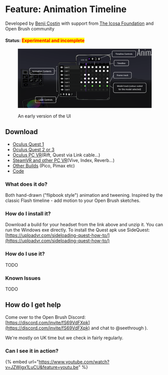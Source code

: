 # Feature: Animation Timeline

Developed by [Benji Costin](mailto:b3nsup@gmail.com) with support from [The Icosa Foundation](https://opencollective.com/icosa) and Open Brush community

#### Status: <mark style="color:red;">Experimental and incomplete</mark>

<figure><img src="../.gitbook/assets/image (46).png" alt=""><figcaption><p>An early version of the UI</p></figcaption></figure>

## Download

* [Oculus Quest 1](https://nightly.link/icosa-foundation/open-brush/workflows/build/feature%2Fanimation/Oculus%20Quest%20%281%29.zip)
* [Oculus Quest 2 or 3](https://nightly.link/icosa-foundation/open-brush/workflows/build/feature%2Fanimation/Oculus%20Quest%20%281%29.zip)
* [Oculus PC VR](https://nightly.link/icosa-foundation/open-brush/workflows/build/feature%2Fanimation/Windows%20Rift.zip)(Rift, Quest via Link cable...)
* [SteamVR and other PC VR](https://nightly.link/icosa-foundation/open-brush/workflows/build/feature%2Fanimation/Windows%20OpenXR.zip)(Vive, Index, Reverb...)
* [Other Builds](https://nightly.link/icosa-foundation/open-brush/workflows/build/feature%2Fanimation) (Pico, Pimax etc)
* [Code](https://github.com/icosa-foundation/open-brush/tree/feature/animation)

### What does it do?

Both hand-drawn ("flipbook style") animation and tweening. Inspired by the classic Flash timeline - add motion to your Open Brush sketches.

### How do I install it?

Download a build for your headset from the link above and unzip it. You can run the Windows exe directly. To install the Quest apk use SideQuest: [https://uploadvr.com/sideloading-quest-how-to/](https://uploadvr.com/sideloading-quest-how-to/)

### How do I use it?

TODO

### Known Issues

TODO

## How do I get help

Come over to the Open Brush Discord: [https://discord.com/invite/fS69VdFXpk](https://discord.com/invite/fS69VdFXpk) and chat to @seethrough ).

We're mostly on UK time but we check in fairly regularly.

### Can I see it in action?

{% embed url="https://www.youtube.com/watch?v=JZWjgx1LuCU&feature=youtu.be" %}
